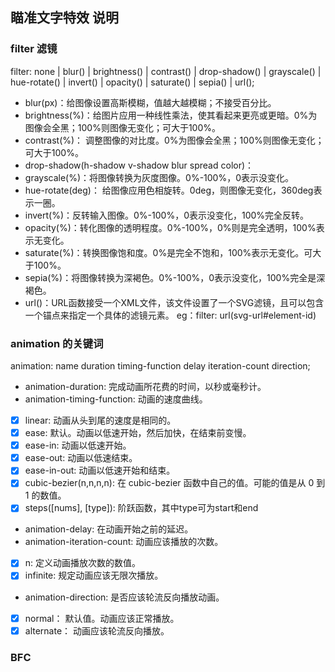 ## 瞄准文字特效 说明

### filter 滤镜
filter: none | blur() | brightness() | contrast() | drop-shadow() | grayscale() | hue-rotate() | invert() | opacity() | saturate() | sepia() | url();

- blur(px)：给图像设置高斯模糊，值越大越模糊；不接受百分比。
- brightness(%)：给图片应用一种线性乘法，使其看起来更亮或更暗。0%为图像会全黑；100%则图像无变化；可大于100%。
- contrast(%)： 调整图像的对比度。0%为图像会全黑；100%则图像无变化；可大于100%。
- drop-shadow(h-shadow v-shadow blur spread color)：
- grayscale(%)：将图像转换为灰度图像。0%-100%，0表示没变化。
- hue-rotate(deg)： 给图像应用色相旋转。0deg，则图像无变化，360deg表示一圈。
- invert(%)：反转输入图像。0%-100%，0表示没变化，100%完全反转。
- opacity(%)：转化图像的透明程度。0%-100%，0%则是完全透明，100%表示无变化。
- saturate(%)：转换图像饱和度。0%是完全不饱和，100%表示无变化。可大于100%。
- sepia(%)：将图像转换为深褐色。0%-100%，0表示没变化，100%完全是深褐色。
- url()：URL函数接受一个XML文件，该文件设置了一个SVG滤镜，且可以包含一个锚点来指定一个具体的滤镜元素。
    eg：filter: url(svg-url#element-id)

### animation 的关键词
animation: name duration timing-function delay iteration-count direction;
- animation-duration:	        完成动画所花费的时间，以秒或毫秒计。
- animation-timing-function:	动画的速度曲线。
- [x] linear:	                动画从头到尾的速度是相同的。
- [x] ease:	                  默认。动画以低速开始，然后加快，在结束前变慢。
- [x] ease-in:	              动画以低速开始。
- [x] ease-out:	              动画以低速结束。
- [x] ease-in-out:	          动画以低速开始和结束。
- [x] cubic-bezier(n,n,n,n):	在 cubic-bezier 函数中自己的值。可能的值是从 0 到 1 的数值。
- [x] steps([nums], [type]):  阶跃函数，其中type可为start和end
- animation-delay:	          在动画开始之前的延迟。
- animation-iteration-count:	动画应该播放的次数。
- [x] n:          定义动画播放次数的数值。
- [x] infinite: 	规定动画应该无限次播放。
- animation-direction:	      是否应该轮流反向播放动画。
- [x] normal：    	默认值。动画应该正常播放。
- [x] alternate： 	动画应该轮流反向播放。

### BFC